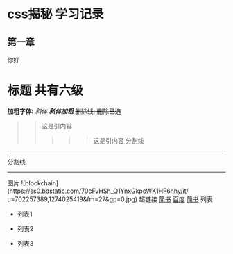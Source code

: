 <!--
 * @Author: your name
 * @Date: 2021-07-07 17:46:49
 * @LastEditTime: 2021-07-07 18:53:07
 * @LastEditors: Please set LastEditors
 * @Description: In User Settings Edit
 * @FilePath: \notes\study notes\css-study\css-style.md
-->
# css揭秘 学习记录
## 第一章
  你好
# 标题 共有六级
**加粗字体:**
*斜体*
***斜体加粗***
~~删除线: 删除已选~~
>>这是引内容
>>>>>这是引内容
分割线
---
分割线
***
图片
![blockchain](https://ss0.bdstatic.com/70cFvHSh_Q1YnxGkpoWK1HF6hhy/it/
u=702257389,1274025419&fm=27&gp=0.jpg)
超链接
[简书](http://jianshu.com)
[百度](http://baidu.com)
<a href="https://www.jianshu.com/u/1f5ac0cf6a8b" target="_blank">简书</a>
列表
- 列表1
+ 列表2
* 列表3



